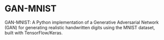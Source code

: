 # GAN-MNIST
GAN-MNIST: A Python implementation of a Generative Adversarial Network (GAN) for generating realistic handwritten digits using the MNIST dataset, built with TensorFlow/Keras.
